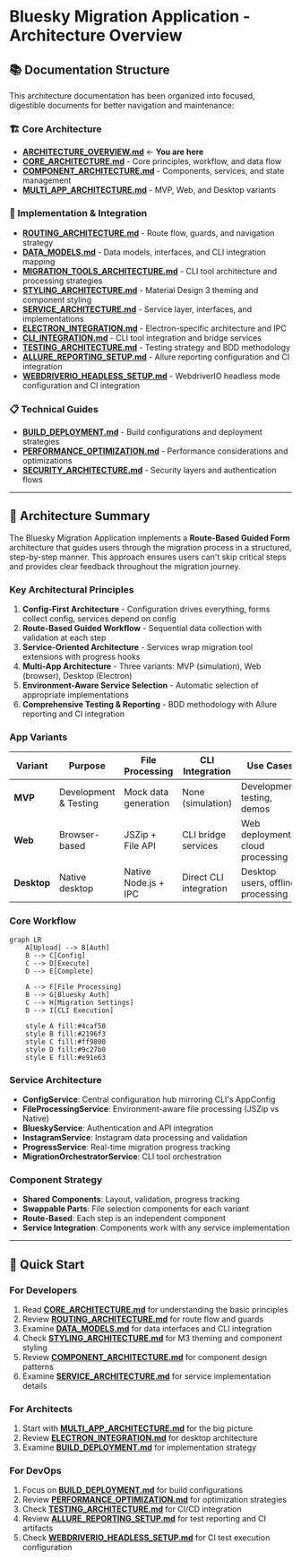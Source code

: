 # Bluesky Migration Application - Architecture Overview

## 📚 **Documentation Structure**

This architecture documentation has been organized into focused, digestible documents for better navigation and maintenance:

### **🏗️ Core Architecture**
- **[ARCHITECTURE_OVERVIEW.md](ARCHITECTURE_OVERVIEW.md)** ← **You are here**
- **[CORE_ARCHITECTURE.md](CORE_ARCHITECTURE.md)** - Core principles, workflow, and data flow
- **[COMPONENT_ARCHITECTURE.md](COMPONENT_ARCHITECTURE.md)** - Components, services, and state management
- **[MULTI_APP_ARCHITECTURE.md](MULTI_APP_ARCHITECTURE.md)** - MVP, Web, and Desktop variants

### **🔧 Implementation & Integration**
- **[ROUTING_ARCHITECTURE.md](ROUTING_ARCHITECTURE.md)** - Route flow, guards, and navigation strategy
- **[DATA_MODELS.md](DATA_MODELS.md)** - Data models, interfaces, and CLI integration mapping
- **[MIGRATION_TOOLS_ARCHITECTURE.md](MIGRATION_TOOLS_ARCHITECTURE.md)** - CLI tool architecture and processing strategies
- **[STYLING_ARCHITECTURE.md](STYLING_ARCHITECTURE.md)** - Material Design 3 theming and component styling
- **[SERVICE_ARCHITECTURE.md](SERVICE_ARCHITECTURE.md)** - Service layer, interfaces, and implementations
- **[ELECTRON_INTEGRATION.md](ELECTRON_INTEGRATION.md)** - Electron-specific architecture and IPC
- **[CLI_INTEGRATION.md](CLI_INTEGRATION.md)** - CLI tool integration and bridge services
- **[TESTING_ARCHITECTURE.md](TESTING_ARCHITECTURE.md)** - Testing strategy and BDD methodology
- **[ALLURE_REPORTING_SETUP.md](ALLURE_REPORTING_SETUP.md)** - Allure reporting configuration and CI integration
- **[WEBDRIVERIO_HEADLESS_SETUP.md](WEBDRIVERIO_HEADLESS_SETUP.md)** - WebdriverIO headless mode configuration and CI integration

### **📋 Technical Guides**
- **[BUILD_DEPLOYMENT.md](BUILD_DEPLOYMENT.md)** - Build configurations and deployment strategies
- **[PERFORMANCE_OPTIMIZATION.md](PERFORMANCE_OPTIMIZATION.md)** - Performance considerations and optimizations
- **[SECURITY_ARCHITECTURE.md](SECURITY_ARCHITECTURE.md)** - Security layers and authentication flows

---

## 🎯 **Architecture Summary**

The Bluesky Migration Application implements a **Route-Based Guided Form** architecture that guides users through the migration process in a structured, step-by-step manner. This approach ensures users can't skip critical steps and provides clear feedback throughout the migration journey.

### **Key Architectural Principles**

1. **Config-First Architecture** - Configuration drives everything, forms collect config, services depend on config
2. **Route-Based Guided Workflow** - Sequential data collection with validation at each step
3. **Service-Oriented Architecture** - Services wrap migration tool extensions with progress hooks
4. **Multi-App Architecture** - Three variants: MVP (simulation), Web (browser), Desktop (Electron)
5. **Environment-Aware Service Selection** - Automatic selection of appropriate implementations
6. **Comprehensive Testing & Reporting** - BDD methodology with Allure reporting and CI integration

### **App Variants**

| Variant | Purpose | File Processing | CLI Integration | Use Cases |
|---------|---------|-----------------|-----------------|-----------|
| **MVP** | Development & Testing | Mock data generation | None (simulation) | Development, testing, demos |
| **Web** | Browser-based | JSZip + File API | CLI bridge services | Web deployment, cloud processing |
| **Desktop** | Native desktop | Native Node.js + IPC | Direct CLI integration | Desktop users, offline processing |

### **Core Workflow**

```mermaid
graph LR
    A[Upload] --> B[Auth]
    B --> C[Config]
    C --> D[Execute]
    D --> E[Complete]
    
    A --> F[File Processing]
    B --> G[Bluesky Auth]
    C --> H[Migration Settings]
    D --> I[CLI Execution]
    
    style A fill:#4caf50
    style B fill:#2196f3
    style C fill:#ff9800
    style D fill:#9c27b0
    style E fill:#e91e63
```

### **Service Architecture**

- **ConfigService**: Central configuration hub mirroring CLI's AppConfig
- **FileProcessingService**: Environment-aware file processing (JSZip vs Native)
- **BlueskyService**: Authentication and API integration
- **InstagramService**: Instagram data processing and validation
- **ProgressService**: Real-time migration progress tracking
- **MigrationOrchestratorService**: CLI tool orchestration

### **Component Strategy**

- **Shared Components**: Layout, validation, progress tracking
- **Swappable Parts**: File selection components for each variant
- **Route-Based**: Each step is an independent component
- **Service Integration**: Components work with any service implementation

---

## 🚀 **Quick Start**

### **For Developers**
1. Read **[CORE_ARCHITECTURE.md](CORE_ARCHITECTURE.md)** for understanding the basic principles
2. Review **[ROUTING_ARCHITECTURE.md](ROUTING_ARCHITECTURE.md)** for route flow and guards
3. Examine **[DATA_MODELS.md](DATA_MODELS.md)** for data interfaces and CLI integration
4. Check **[STYLING_ARCHITECTURE.md](STYLING_ARCHITECTURE.md)** for M3 theming and component styling
5. Review **[COMPONENT_ARCHITECTURE.md](COMPONENT_ARCHITECTURE.md)** for component design patterns
6. Examine **[SERVICE_ARCHITECTURE.md](SERVICE_ARCHITECTURE.md)** for service implementation details

### **For Architects**
1. Start with **[MULTI_APP_ARCHITECTURE.md](MULTI_APP_ARCHITECTURE.md)** for the big picture
2. Review **[ELECTRON_INTEGRATION.md](ELECTRON_INTEGRATION.md)** for desktop architecture
3. Examine **[BUILD_DEPLOYMENT.md](BUILD_DEPLOYMENT.md)** for implementation strategy

### **For DevOps**
1. Focus on **[BUILD_DEPLOYMENT.md](BUILD_DEPLOYMENT.md)** for build configurations
2. Review **[PERFORMANCE_OPTIMIZATION.md](PERFORMANCE_OPTIMIZATION.md)** for optimization strategies
3. Check **[TESTING_ARCHITECTURE.md](TESTING_ARCHITECTURE.md)** for CI/CD integration
4. Review **[ALLURE_REPORTING_SETUP.md](ALLURE_REPORTING_SETUP.md)** for test reporting and CI artifacts
5. Check **[WEBDRIVERIO_HEADLESS_SETUP.md](WEBDRIVERIO_HEADLESS_SETUP.md)** for CI test execution configuration
